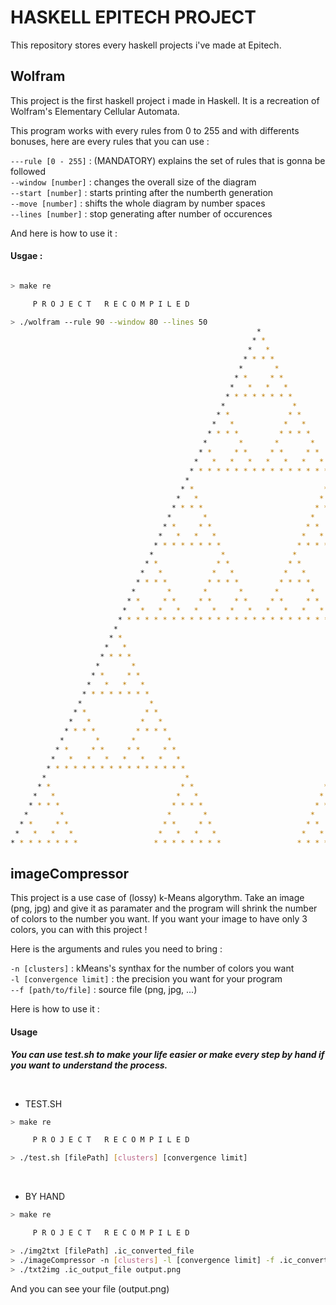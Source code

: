 # HASKELL EPITECH PROJECT

This repository stores every haskell projects i've made at Epitech. 

## Wolfram

This project is the first haskell project i made in Haskell.
It is a recreation of Wolfram's Elementary Cellular Automata.

This program works with every rules from 0 to 255 and with differents bonuses, here are every rules that you can use :

```---rule [0 - 255]``` : (MANDATORY) explains the set of rules that is gonna be followed
<br>
```--window [number]``` : changes the overall size of the diagram
<br>
```--start [number]``` : starts printing after the numberth generation
<br>
```--move [number]``` : shifts the whole diagram by number spaces
<br>
```--lines [number]``` : stop generating after number of occurences

And here is how to use it :

#### Usgae :

```bash

> make re

     P R O J E C T   R E C O M P I L E D

> ./wolfram --rule 90 --window 80 --lines 50
                                                       *                                                       
                                                      * *                                                      
                                                     *   *                                                     
                                                    * * * *                                                    
                                                   *       *                                                   
                                                  * *     * *                                                  
                                                 *   *   *   *                                                 
                                                * * * * * * * *                                                
                                               *               *                                               
                                              * *             * *                                              
                                             *   *           *   *                                             
                                            * * * *         * * * *                                            
                                           *       *       *       *                                           
                                          * *     * *     * *     * *                                          
                                         *   *   *   *   *   *   *   *                                         
                                        * * * * * * * * * * * * * * * *                                        
                                       *                               *                                       
                                      * *                             * *                                      
                                     *   *                           *   *                                     
                                    * * * *                         * * * *                                    
                                   *       *                       *       *                                   
                                  * *     * *                     * *     * *                                  
                                 *   *   *   *                   *   *   *   *                                 
                                * * * * * * * *                 * * * * * * * *                                
                               *               *               *               *                               
                              * *             * *             * *             * *                              
                             *   *           *   *           *   *           *   *                             
                            * * * *         * * * *         * * * *         * * * *                            
                           *       *       *       *       *       *       *       *                           
                          * *     * *     * *     * *     * *     * *     * *     * *                          
                         *   *   *   *   *   *   *   *   *   *   *   *   *   *   *   *                         
                        * * * * * * * * * * * * * * * * * * * * * * * * * * * * * * * *                        
                       *                                                               *                       
                      * *                                                             * *                      
                     *   *                                                           *   *                     
                    * * * *                                                         * * * *                    
                   *       *                                                       *       *                   
                  * *     * *                                                     * *     * *                  
                 *   *   *   *                                                   *   *   *   *                 
                * * * * * * * *                                                 * * * * * * * *                
               *               *                                               *               *               
              * *             * *                                             * *             * *              
             *   *           *   *                                           *   *           *   *             
            * * * *         * * * *                                         * * * *         * * * *            
           *       *       *       *                                       *       *       *       *           
          * *     * *     * *     * *                                     * *     * *     * *     * *          
         *   *   *   *   *   *   *   *                                   *   *   *   *   *   *   *   *         
        * * * * * * * * * * * * * * * *                                 * * * * * * * * * * * * * * * *        
       *                               *                               *                               *       
      * *                             * *                             * *                             * *      
     *   *                           *   *                           *   *                           *   *     
    * * * *                         * * * *                         * * * *                         * * * *    
   *       *                       *       *                       *       *                       *       *   
  * *     * *                     * *     * *                     * *     * *                     * *     * *  
 *   *   *   *                   *   *   *   *                   *   *   *   *                   *   *   *   * 
* * * * * * * *                 * * * * * * * *                 * * * * * * * *                 * * * * * * * *

```

## imageCompressor

This project is a use case of (lossy) k-Means algorythm.
Take an image (png, jpg) and give it as paramater and the program will shrink the number of colors to the number you want.
If you want your image to have only 3 colors, you can with this project !

Here is the arguments and rules you need to bring :

```-n [clusters]``` : kMeans's synthax for the number of colors you want
<br>
```-l [convergence limit]``` : the precision you want for your program
<br>
```--f [path/to/file]``` : source file (png, jpg, ...)


Here is how to use it :

#### Usage


***You can use test.sh to make your life easier or make every step by hand if you want to understand the process.***

<br>

- TEST.SH
```bash
> make re

     P R O J E C T   R E C O M P I L E D

> ./test.sh [filePath] [clusters] [convergence limit]
```
<br>

- BY HAND
```bash
> make re

     P R O J E C T   R E C O M P I L E D

> ./img2txt [filePath] .ic_converted_file
> ./imageCompressor -n [clusters] -l [convergence limit] -f .ic_converted_file > .ic_output_file
> ./txt2img .ic_output_file output.png
```

And you can see your file (output.png)
